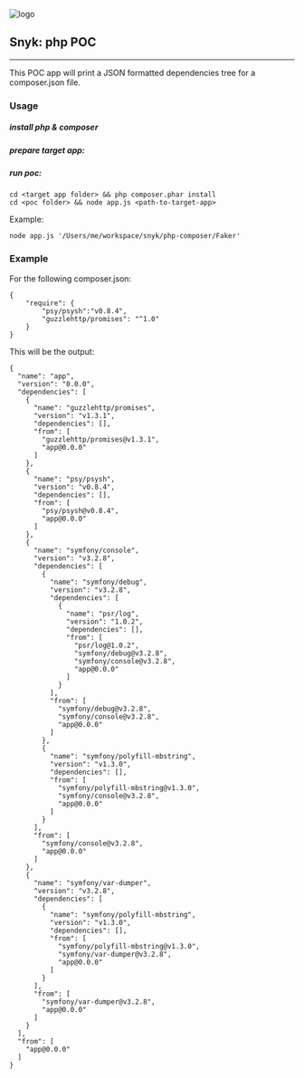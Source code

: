 ![logo](https://res.cloudinary.com/snyk/image/upload/v1468845259/logo/snyk-dog.svg)
## Snyk: php POC
***

This POC app will print a JSON formatted dependencies tree for a composer.json file. 
### Usage
##### install php & composer
##### prepare target app: 

##### run poc:
```
cd <target app folder> && php composer.phar install
cd <poc folder> && node app.js <path-to-target-app>
```
Example: 
``` 
node app.js '/Users/me/workspace/snyk/php-composer/Faker'  
```
### Example 
For the following composer.json:
```
{
    "require": {
        "psy/psysh":"v0.8.4",
        "guzzlehttp/promises": "^1.0"
    }
}
```

This will be the output:
```
{
  "name": "app",
  "version": "0.0.0",
  "dependencies": [
    {
      "name": "guzzlehttp/promises",
      "version": "v1.3.1",
      "dependencies": [],
      "from": [
        "guzzlehttp/promises@v1.3.1",
        "app@0.0.0"
      ]
    },
    {
      "name": "psy/psysh",
      "version": "v0.8.4",
      "dependencies": [],
      "from": [
        "psy/psysh@v0.8.4",
        "app@0.0.0"
      ]
    },
    {
      "name": "symfony/console",
      "version": "v3.2.8",
      "dependencies": [
        {
          "name": "symfony/debug",
          "version": "v3.2.8",
          "dependencies": [
            {
              "name": "psr/log",
              "version": "1.0.2",
              "dependencies": [],
              "from": [
                "psr/log@1.0.2",
                "symfony/debug@v3.2.8",
                "symfony/console@v3.2.8",
                "app@0.0.0"
              ]
            }
          ],
          "from": [
            "symfony/debug@v3.2.8",
            "symfony/console@v3.2.8",
            "app@0.0.0"
          ]
        },
        {
          "name": "symfony/polyfill-mbstring",
          "version": "v1.3.0",
          "dependencies": [],
          "from": [
            "symfony/polyfill-mbstring@v1.3.0",
            "symfony/console@v3.2.8",
            "app@0.0.0"
          ]
        }
      ],
      "from": [
        "symfony/console@v3.2.8",
        "app@0.0.0"
      ]
    },
    {
      "name": "symfony/var-dumper",
      "version": "v3.2.8",
      "dependencies": [
        {
          "name": "symfony/polyfill-mbstring",
          "version": "v1.3.0",
          "dependencies": [],
          "from": [
            "symfony/polyfill-mbstring@v1.3.0",
            "symfony/var-dumper@v3.2.8",
            "app@0.0.0"
          ]
        }
      ],
      "from": [
        "symfony/var-dumper@v3.2.8",
        "app@0.0.0"
      ]
    }
  ],
  "from": [
    "app@0.0.0"
  ]
}
```

